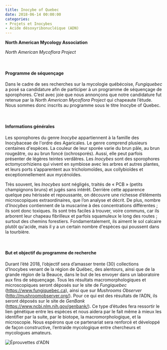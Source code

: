 ```yaml
---
title: Inocybe of Quebec
date: 2018-06-14 00:00:00
categories: 
- Projets et Inocybes
- Acide désoxyribonucléique (ADN)
---
```

<b>North American Mycology Association</b>

<i>North American Mycoflora Project</i>
<p>&nbsp; </p>

#### Programme de séquençage
Dans le cadre de ses recherches sur la mycologie québécoise, <i>Fungiquebec</i> a posé sa candidature afin de participer à un programme de séquençage de sporophores. C’est avec joie que nous annonçons que notre candidature fut retenue par la <i>North American Mycoflora Project</i> qui chapeaute l’étude. Nous sommes donc inscrits au programme sous le titre Inocybe of Quebec.
<!--more-->
<p>&nbsp; </p>

#### Informations générales
Les sporophores du genre <i>Inocybe</i> appartiennent à la famille des Inocybaceae de l'ordre des Agaricales. Le genre comprend plusieurs centaines d'espèces. La couleur de leur sporée varie du brun pâle, au brun rougeâtre, ou au brun foncé (ochrosporés). Aussi, elle peut parfois présenter de légères teintes verdâtres. Les <i>Inocybes</i> sont des sporophores ectomycorhiziens qui vivent en symbiose avec les arbres et autres plantes, et leurs ports s’apparentent aux tricholomoïdes, aux collybioïdes et exceptionnellement aux mycénoïdes.

Très souvent, les <i>Inocybes</i> sont négligés, traités de « PCB » (petits champignons bruns) et jugés sans intérêt. Derrière cette apparence quelque peu hérissée et repoussante, on découvre une richesse d’éléments microscopiques extraordinaires, que l’on analyse et décrit. De plus, nombre d’<i>Inocybes</i> contiennent de la muscarine à des concentrations différentes ; ils sont donc toxiques.
Ils sont très faciles à trouver, voire communs, car ils arborent leur chapeau fibrilleux et parfois squamuleux le long des routes ; surtout des chemins forestiers. Fondamentalement, ils aiment le sol calcaire plutôt qu'acide, mais il y a un certain nombre d'espèces qui poussent dans la tourbière.
<p>&nbsp; </p>

#### But et objectif du programme de recherche
Durant l’été 2018, l’objectif sera d’amasser trente (30) collections d’Inocybes venant de la région de Québec, des alentours, ainsi que de la grande région de la Beauce, dans le but de les envoyer dans un laboratoire aux fins de séquençage. Tous les résultats macromorphologiques et microscopiques seront déposés sur le site de <i>Fungiquebec</i> (https://www.fungiquebec.ca), ainsi que sur <i>Mushrooms Observer</i> (http://mushroomobserver.org/). Pour ce qui est des résultats de l’ADN, ils seront déposés sur le site de <i>GenBank</i> (https://www.ncbi.nlm.nih.gov/genbank/). Ce type d’études fera ressortir le lien génétique entre les espèces et nous aidera par le fait même à mieux les identifier par la suite, par le biotope, la macromorphologique, et la microscopie. Nous espérons que ce partenariat sera renforcé et développé de façon constructive, l’entraide mycologique entre chercheurs et mycologues amateurs.

![Éprouvettes d'ADN](https://c1.staticflickr.com/1/899/28919944878_f3cb4833cf.jpg "Figure 1. Boîte d'éprouvette pour l'ADN")
<p>&nbsp; </p>

